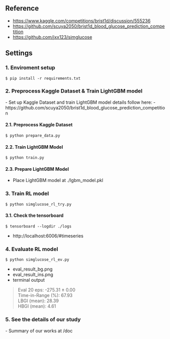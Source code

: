 <h2>Reference</h2>

- https://www.kaggle.com/competitions/brist1d/discussion/555236
- https://github.com/scuya2050/brist1d_blood_glucose_prediction_competition
- https://github.com/jxx123/simglucose

<h2>Settings</h2>
<h3>1. Enviroment setup</h3>

    $ pip install -r requirements.txt

<h3>2. Preprocess Kaggle Dataset & Train LightGBM model</h3>
- Set up Kaggle Dataset and train LightGBM model details follow here:
- https://github.com/scuya2050/brist1d_blood_glucose_prediction_competition

<h4> 2.1. Preprocess Kaggle Dataset </h4>
    
    $ python prepare_data.py 

<h4> 2.2. Train LightGBM Model </h4>

    $ python train.py 

<h4> 2.3. Prepare LightGBM Model </h4>

- Place LightGBM model at ./lgbm_model.pkl

<h3>3. Train RL model</h3>

    $ python simglucose_rl_try.py 

<h4> 3.1. Check the tensorboard </h4>

    $ tensorboard --logdir ./logs
 
- http://localhost:6006/#timeseries

<h3>4. Evaluate RL model</h3>

    $ python simglucose_rl_ev.py

- eval_result_bg.png
- eval_result_ins.png
- terminal output
> Eval 20 eps: -275.31 ± 0.00 <br>
> Time-in-Range (%): 67.93 <br>
> LBGI (mean): 28.39 <br>
> HBGI (mean): 4.61 <br>

<h3>5. See the details of our study</h3>
- Summary of our works at /doc